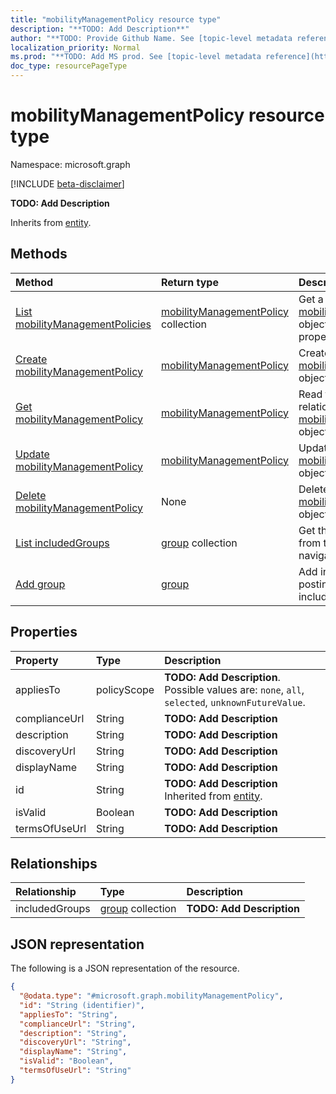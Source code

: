 ```yaml
---
title: "mobilityManagementPolicy resource type"
description: "**TODO: Add Description**"
author: "**TODO: Provide Github Name. See [topic-level metadata reference](https://msgo.azurewebsites.net/add/document/guidelines/metadata.html#topic-level-metadata)**"
localization_priority: Normal
ms.prod: "**TODO: Add MS prod. See [topic-level metadata reference](https://msgo.azurewebsites.net/add/document/guidelines/metadata.html#topic-level-metadata)**"
doc_type: resourcePageType
---
```


# mobilityManagementPolicy resource type

Namespace: microsoft.graph

[!INCLUDE [beta-disclaimer](../../includes/beta-disclaimer.md)]

**TODO: Add Description**


Inherits from [entity](../resources/entity.md).

## Methods
|Method|Return type|Description|
|:---|:---|:---|
|[List mobilityManagementPolicies](../api/mobilitymanagementpolicy-list.md)|[mobilityManagementPolicy](../resources/mobilitymanagementpolicy.md) collection|Get a list of the [mobilityManagementPolicy](../resources/mobilitymanagementpolicy.md) objects and their properties.|
|[Create mobilityManagementPolicy](../api/mobilitymanagementpolicy-post-mobilitymanagementpolicies.md)|[mobilityManagementPolicy](../resources/mobilitymanagementpolicy.md)|Create a new [mobilityManagementPolicy](../resources/mobilitymanagementpolicy.md) object.|
|[Get mobilityManagementPolicy](../api/mobilitymanagementpolicy-get.md)|[mobilityManagementPolicy](../resources/mobilitymanagementpolicy.md)|Read the properties and relationships of a [mobilityManagementPolicy](../resources/mobilitymanagementpolicy.md) object.|
|[Update mobilityManagementPolicy](../api/mobilitymanagementpolicy-update.md)|[mobilityManagementPolicy](../resources/mobilitymanagementpolicy.md)|Update the properties of a [mobilityManagementPolicy](../resources/mobilitymanagementpolicy.md) object.|
|[Delete mobilityManagementPolicy](../api/mobilitymanagementpolicy-delete.md)|None|Deletes a [mobilityManagementPolicy](../resources/mobilitymanagementpolicy.md) object.|
|[List includedGroups](../api/mobilitymanagementpolicy-list-includedgroups.md)|[group](../resources/group.md) collection|Get the group resources from the includedGroups navigation property.|
|[Add group](../api/mobilitymanagementpolicy-post-includedgroups.md)|[group](../resources/group.md)|Add includedGroups by posting to the includedGroups collection.|

## Properties
|Property|Type|Description|
|:---|:---|:---|
|appliesTo|policyScope|**TODO: Add Description**. Possible values are: `none`, `all`, `selected`, `unknownFutureValue`.|
|complianceUrl|String|**TODO: Add Description**|
|description|String|**TODO: Add Description**|
|discoveryUrl|String|**TODO: Add Description**|
|displayName|String|**TODO: Add Description**|
|id|String|**TODO: Add Description** Inherited from [entity](../resources/entity.md).|
|isValid|Boolean|**TODO: Add Description**|
|termsOfUseUrl|String|**TODO: Add Description**|

## Relationships
|Relationship|Type|Description|
|:---|:---|:---|
|includedGroups|[group](../resources/group.md) collection|**TODO: Add Description**|

## JSON representation
The following is a JSON representation of the resource.
<!-- {
  "blockType": "resource",
  "keyProperty": "id",
  "@odata.type": "microsoft.graph.mobilityManagementPolicy",
  "baseType": "microsoft.graph.entity",
  "openType": false
}
-->
``` json
{
  "@odata.type": "#microsoft.graph.mobilityManagementPolicy",
  "id": "String (identifier)",
  "appliesTo": "String",
  "complianceUrl": "String",
  "description": "String",
  "discoveryUrl": "String",
  "displayName": "String",
  "isValid": "Boolean",
  "termsOfUseUrl": "String"
}
```

